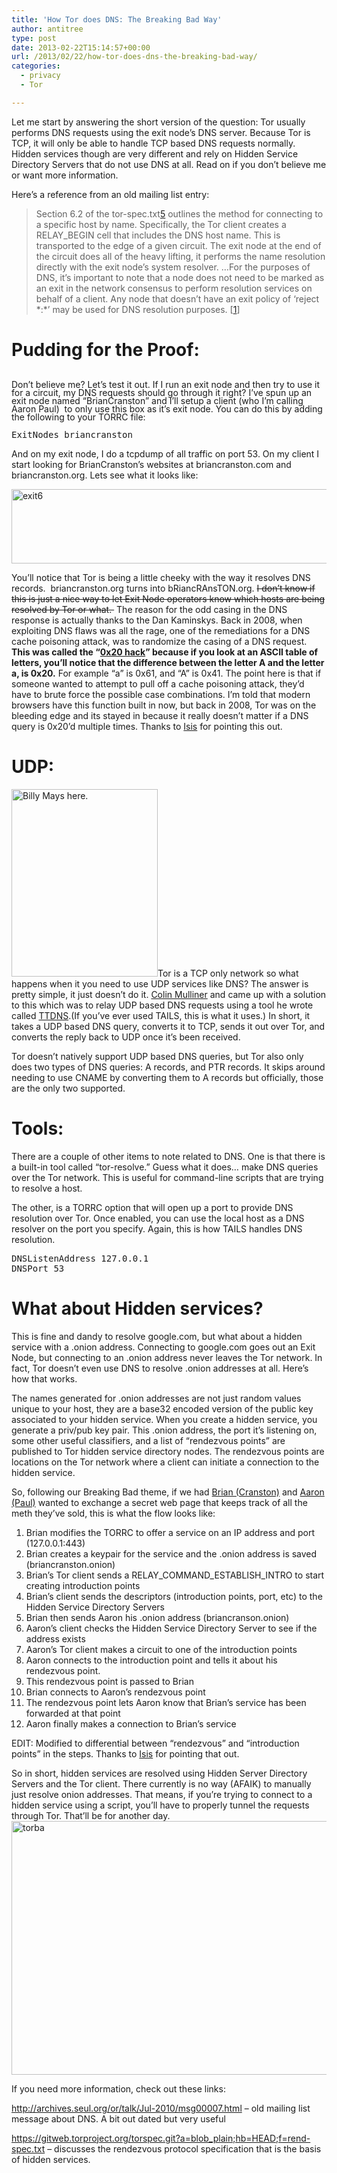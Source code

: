 ```yaml
---
title: 'How Tor does DNS: The Breaking Bad Way'
author: antitree
type: post
date: 2013-02-22T15:14:57+00:00
url: /2013/02/22/how-tor-does-dns-the-breaking-bad-way/
categories:
  - privacy
  - Tor

---
```

Let me start by answering the short version of the question: Tor usually performs DNS requests using the exit node&#8217;s DNS server. Because Tor is TCP, it will only be able to handle TCP based DNS requests normally. Hidden services though are very different and rely on Hidden Service Directory Servers that do not use DNS at all. Read on if you don&#8217;t believe me or want more information.

Here&#8217;s a reference from an old mailing list entry:

> Section 6.2 of the tor-spec.txt[5] outlines the method for connecting to a specific host by name. Specifically, the Tor client creates a RELAY_BEGIN cell that includes the DNS host name. This is transported to the edge of a given circuit. The exit node at the end of the circuit does all of the heavy lifting, it performs the name resolution directly with the exit node&#8217;s system resolver. &#8230;For the purposes of DNS, it&#8217;s important to note that a node does not need to be marked as an exit in the network consensus to perform resolution services on behalf of a client. Any node that doesn&#8217;t have an exit policy of &#8216;reject \*:\*&#8217; may be used for DNS resolution purposes. [[1][1]]

# Pudding for the Proof:

<span style="line-height: 13px;"><a href="http://www.antitree.com/wp-content/uploads/2013/02/exit3.png"><br /> </a>Don&#8217;t believe me? Let&#8217;s test it out. If I run an exit node and then try to use it for a circuit, my DNS requests should go through it right? I&#8217;ve spun up an exit node named &#8220;BrianCranston&#8221; and I&#8217;ll setup a client (who I&#8217;m calling Aaron Paul)  to only use this box as it&#8217;s exit node. You can do this by adding the following to your TORRC file:</span>

<pre class="lang:default decode:true">ExitNodes briancranston</pre>

And on my exit node, I do a tcpdump of all traffic on port 53. On my client I start looking for BrianCranston&#8217;s websites at briancranston.com and briancranston.org. Lets see what it looks like:

[<img class="aligncenter size-full wp-image-518" alt="exit6" src="http://www.antitree.com/wp-content/uploads/2013/02/exit6.png" width="613" height="119" />][2]

You&#8217;ll notice that Tor is being a little cheeky with the way it resolves DNS records.  briancranston.org turns into bRiancRAnsTON.org. <del>I don&#8217;t know if this is just a nice way to let Exit Node operators know which hosts are being resolved by Tor or what. </del> The reason for the odd casing in the DNS response is actually thanks to the Dan Kaminskys. Back in 2008, when exploiting DNS flaws was all the rage, one of the remediations for a DNS cache poisoning attack, was to randomize the casing of a DNS request. **This was called the &#8220;[0x20 hack][3]&#8221; because if you look at an ASCII table of letters, you&#8217;ll notice that the difference between the letter A and the letter a, is 0x20.** For example &#8220;a&#8221; is 0x61, and &#8220;A&#8221; is 0x41. The point here is that if someone wanted to attempt to pull off a cache poisoning attack, they&#8217;d have to brute force the possible case combinations. I&#8217;m told that modern browsers have this function built in now, but back in 2008, Tor was on the bleeding edge and its stayed in because it really doesn&#8217;t matter if a DNS query is 0x20&#8217;d multiple times. Thanks to [Isis][4] for pointing this out.

# UDP:

[<img class="alignright" alt="Billy Mays here. " src="http://www.antitree.com/wp-content/uploads/2013/02/exit3-234x300.png" width="234" height="300" />][5]Tor is a TCP only network so what happens when it you need to use UDP services like DNS? The answer is pretty simple, it just doesn&#8217;t do it. [Colin Mulliner][6] and came up with a solution to this which was to relay UDP based DNS requests using a tool he wrote called [TTDNS][7].(If you&#8217;ve ever used TAILS, this is what it uses.) In short, it takes a UDP based DNS query, converts it to TCP, sends it out over Tor, and converts the reply back to UDP once it&#8217;s been received.

Tor doesn&#8217;t natively support UDP based DNS queries, but Tor also only does two types of DNS queries: A records, and PTR records. It skips around needing to use CNAME by converting them to A records but officially, those are the only two supported.

# Tools:

There are a couple of other items to note related to DNS. One is that there is a built-in tool called &#8220;tor-resolve.&#8221; Guess what it does&#8230; make DNS queries over the Tor network. This is useful for command-line scripts that are trying to resolve a host.

The other, is a TORRC option that will open up a port to provide DNS resolution over Tor. Once enabled, you can use the local host as a DNS resolver on the port you specify. Again, this is how TAILS handles DNS resolution.

<pre class="lang:default decode:true">DNSListenAddress 127.0.0.1
DNSPort 53</pre>

# What about Hidden services?

This is fine and dandy to resolve google.com, but what about a hidden service with a .onion address. Connecting to google.com goes out an Exit Node, but connecting to an .onion address never leaves the Tor network. In fact, Tor doesn&#8217;t even use DNS to resolve .onion addresses at all. Here&#8217;s how that works.

The names generated for .onion addresses are not just random values unique to your host, they are a base32 encoded version of the public key associated to your hidden service. When you create a hidden service, you generate a priv/pub key pair. This .onion address, the port it&#8217;s listening on, some other useful classifiers, and a list of &#8220;rendezvous points&#8221; are published to Tor hidden service directory nodes. The rendezvous points are locations on the Tor network where a client can initiate a connection to the hidden service.

So, following our Breaking Bad theme, if we had [Brian (Cranston)][8] and [Aaron (Paul)][9] wanted to exchange a secret web page that keeps track of all the meth they&#8217;ve sold, this is what the flow looks like:

  1. Brian modifies the TORRC to offer a service on an IP address and port (127.0.0.1:443)
  2. Brian creates a keypair for the service and the .onion address is saved (briancranston.onion)
  3. Brian&#8217;s Tor client sends a RELAY\_COMMAND\_ESTABLISH_INTRO to start creating introduction points
  4. Brian&#8217;s client sends the descriptors (introduction points, port, etc) to the Hidden Service Directory Servers
  5. Brian then sends Aaron his .onion address (briancranson.onion)
  6. Aaron&#8217;s client checks the Hidden Service Directory Server to see if the address exists
  7. Aaron&#8217;s Tor client makes a circuit to one of the introduction points
  8. Aaron connects to the introduction point and tells it about his rendezvous point.
  9. This rendezvous point is passed to Brian
 10. Brian connects to Aaron&#8217;s rendezvous point
 11. The rendezvous point lets Aaron know that Brian&#8217;s service has been forwarded at that point
 12. Aaron finally makes a connection to Brian&#8217;s service

EDIT: Modified to differential between &#8220;rendezvous&#8221; and &#8220;introduction points&#8221; in the steps. Thanks to [Isis][10] for pointing that out.

So in short, hidden services are resolved using Hidden Server Directory Servers and the Tor client. There currently is no way (AFAIK) to manually just resolve onion addresses. That means, if you&#8217;re trying to connect to a hidden service using a script, you&#8217;ll have to properly tunnel the requests through Tor. That&#8217;ll be for another day. [<img class="aligncenter size-full wp-image-522" alt="torba" src="http://www.antitree.com/wp-content/uploads/2013/02/torba.png" width="650" height="406" />][11]

If you need more information, check out these links:

<http://archives.seul.org/or/talk/Jul-2010/msg00007.html> &#8211; old mailing list message about DNS. A bit out dated but very useful

<https://gitweb.torproject.org/torspec.git?a=blob_plain;hb=HEAD;f=rend-spec.txt> &#8211; discusses the rendezvous protocol specification that is the basis of hidden services.

 [1]: http://archives.seul.org/or/talk/Jul-2010/msg00007.html
 [2]: http://www.antitree.com/wp-content/uploads/2013/02/exit6.png
 [3]: http://courses.isi.jhu.edu/netsec/papers/increased_dns_resistance.pdf
 [4]: https://blog.patternsinthevoid.net/
 [5]: http://www.antitree.com/wp-content/uploads/2013/02/exit3.png
 [6]: http://www.mulliner.org/blog/blosxom.cgi/index.html?find=ttdnsd&plugin=find&path=
 [7]: https://gitweb.torproject.org/ioerror/ttdnsd.git
 [8]: http://www.imdb.com/name/nm0186505/
 [9]: http://www.imdb.com/name/nm0666739/?ref_=fn_al_nm_1
 [10]: https://twitter.com/isislovecruft
 [11]: http://www.antitree.com/wp-content/uploads/2013/02/torba.png